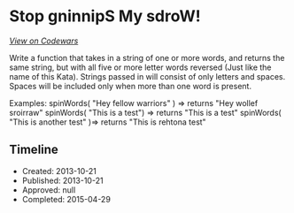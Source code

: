 # Stop gninnipS My sdroW!
[*View on Codewars*](https://www.codewars.com/kata/stop-gninnips-my-sdrow)

Write a function that takes in a string of one or more words, and returns the same string, but with all five or more letter words reversed (Just like the name of this Kata). Strings passed in will consist of only letters and spaces. Spaces will be included only when more than one word is present.

Examples:
spinWords( "Hey fellow warriors" ) => returns "Hey wollef sroirraw" 
spinWords( "This is a test") => returns "This is a test" 
spinWords( "This is another test" )=> returns "This is rehtona test"


## Timeline
- Created: 2013-10-21
- Published: 2013-10-21
- Approved: null
- Completed: 2015-04-29
